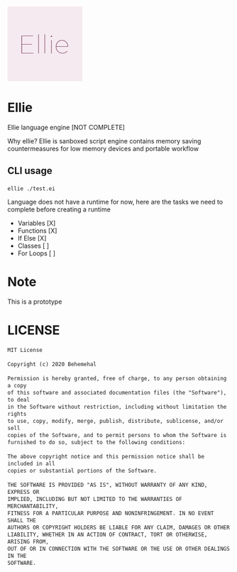 ![icon](./picture/TextIcon/EllieTextIcon@0,33x.png)

# Ellie
Ellie language engine [NOT COMPLETE]

Why ellie? Ellie is sanboxed script engine contains memory saving countermeasures for low memory devices and portable workflow

## CLI usage

`ellie ./test.ei`


Language does not have a runtime for now, here are the tasks we need to complete before creating a runtime

- Variables [X]
- Functions [X]
- If Else   [X]
- Classes   [ ]
- For Loops [ ]

# Note
This is a prototype

# LICENSE

```
MIT License

Copyright (c) 2020 Behemehal

Permission is hereby granted, free of charge, to any person obtaining a copy
of this software and associated documentation files (the "Software"), to deal
in the Software without restriction, including without limitation the rights
to use, copy, modify, merge, publish, distribute, sublicense, and/or sell
copies of the Software, and to permit persons to whom the Software is
furnished to do so, subject to the following conditions:

The above copyright notice and this permission notice shall be included in all
copies or substantial portions of the Software.

THE SOFTWARE IS PROVIDED "AS IS", WITHOUT WARRANTY OF ANY KIND, EXPRESS OR
IMPLIED, INCLUDING BUT NOT LIMITED TO THE WARRANTIES OF MERCHANTABILITY,
FITNESS FOR A PARTICULAR PURPOSE AND NONINFRINGEMENT. IN NO EVENT SHALL THE
AUTHORS OR COPYRIGHT HOLDERS BE LIABLE FOR ANY CLAIM, DAMAGES OR OTHER
LIABILITY, WHETHER IN AN ACTION OF CONTRACT, TORT OR OTHERWISE, ARISING FROM,
OUT OF OR IN CONNECTION WITH THE SOFTWARE OR THE USE OR OTHER DEALINGS IN THE
SOFTWARE.
```